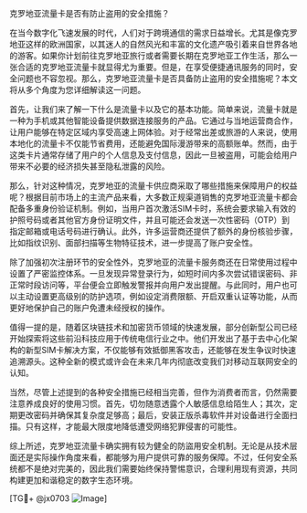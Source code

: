 克罗地亚流量卡是否有防止盗用的安全措施？

在当今数字化飞速发展的时代，人们对于跨境通信的需求日益增长。尤其是像克罗地亚这样的欧洲国家，以其迷人的自然风光和丰富的文化遗产吸引着来自世界各地的游客。如果你计划前往克罗地亚旅行或者需要长期在克罗地亚工作生活，那么一张合适的克罗地亚流量卡就显得尤为重要。但是，在享受便捷通讯服务的同时，安全问题也不容忽视。那么，克罗地亚流量卡是否具备防止盗用的安全措施呢？本文将从多个角度为您详细解读这一问题。

首先，让我们来了解一下什么是流量卡以及它的基本功能。简单来说，流量卡就是一种为手机或其他智能设备提供数据连接服务的产品。它通过与当地运营商合作，让用户能够在特定区域内享受高速上网体验。对于经常出差或旅游的人来说，使用本地化的流量卡不仅能节省费用，还能避免国际漫游带来的高额账单。然而，由于这类卡片通常存储了用户的个人信息及支付信息，因此一旦被盗用，可能会给用户带来不必要的经济损失甚至隐私泄露的风险。

那么，针对这种情况，克罗地亚的流量卡供应商采取了哪些措施来保障用户的权益呢？根据目前市场上的主流产品来看，大多数正规渠道销售的克罗地亚流量卡都会配备多重身份验证机制。例如，当用户首次激活SIM卡时，系统会要求输入有效的护照号码或者其他官方身份证明文件，并且可能还会发送一次性密码（OTP）到指定邮箱或电话号码进行确认。此外，许多运营商还提供了额外的身份核验步骤，比如指纹识别、面部扫描等生物特征技术，进一步提高了账户安全性。

除了加强初次注册环节的安全性外，克罗地亚的流量卡服务商还在日常使用过程中设置了严密监控体系。一旦发现异常登录行为，如短时间内多次尝试错误密码、非正常时段访问等，平台便会立即触发警报并向用户发出提醒。与此同时，用户也可以主动设置更高级别的防护选项，例如设定消费限额、开启双重认证等功能，从而更好地保护自己的账户免遭未经授权的操作。

值得一提的是，随着区块链技术和加密货币领域的快速发展，部分创新型公司已经开始探索将这些前沿科技应用于传统电信行业之中。他们开发出了基于去中心化架构的新型SIM卡解决方案，不仅能够有效抵御黑客攻击，还能够在发生争议时快速追溯源头。这种全新的模式或许会在未来几年内彻底改变我们对移动互联网安全的认知。

当然，尽管上述提到的各种安全措施已经相当完善，但作为消费者而言，仍然需要注意养成良好的使用习惯。首先，切勿随意透露个人敏感信息给陌生人；其次，定期更改密码并确保其复杂度足够高；最后，安装正版杀毒软件并对设备进行全面扫描。只有这样，才能最大限度地降低遭受网络犯罪侵害的可能性。

综上所述，克罗地亚流量卡确实拥有较为健全的防盜用安全机制。无论是从技术层面还是实际操作角度来看，都能够为用户提供可靠的服务保障。不过，任何安全系统都不是绝对完美的，因此我们需要始终保持警惕意识，合理利用现有资源，共同构建更加和谐稳定的数字生态环境。

[TG💪+ @jx0703 ![Image](https://github.com/user-attachments/assets/dbca1d08-cadb-493c-b0ec-ad6f7a83f270)]